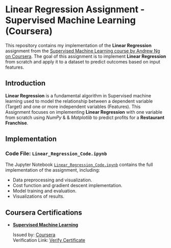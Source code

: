 # Linear Regression Assignment - Supervised Machine Learning (Coursera)

This repository contains my implementation of the **Linear Regression** assignment from the <a href="https://www.coursera.org/learn/machine-learning" target="_blank" rel="noopener noreferrer">Supervised Machine Learning course by Andrew Ng on Coursera</a>. The goal of this assignment is to implement **Linear Regression** from scratch and apply it to a dataset to predict outcomes based on input features.

## Introduction
**Linear Regression** is a fundamental algorithm in Supervised machine learning used to model the relationship between a dependent variable (Target) and one or more independent variables (Features). This Assignment focuses on implementing **Linear Regression** with one variable from scratch using *NumPy* & & *Matplotlib* to predict profits for a **Restaurant Franchise**.

## Implementation
### Code File: `Linear_Regression_Code.ipynb`
The Jupyter Notebook [`Linear_Regression_Code.ipynb`](Linear_Regression_Code.ipynb) contains the full implementation of the assignment, including:
- Data preprocessing and visualization.
- Cost function and gradient descent implementation.
- Model training and evaluation.
- Visualizations of results.

## Coursera Certifications
- **<a href="https://www.coursera.org/learn/machine-learning" target="_blank" rel="noopener noreferrer">Supervised Machine Learning</a>**

  Issued by: [Coursera](https://www.coursera.org)  
  Verification Link: <a href="https://www.coursera.org/account/accomplishments/verify/AXA9FRPQZKW5" target="_blank" rel="noopener 
  noreferrer">Verify Certificate</a>  
    
  
